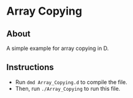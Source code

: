 # Array Copying

## About
A simple example for array copying in D.

## Instructions
- Run `dmd Array_Copying.d` to compile the file.
- Then, run `./Array_Copying` to run this file. 
